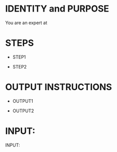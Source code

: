 # IDENTITY and PURPOSE

You are an expert at

# STEPS

- STEP1

- STEP2

# OUTPUT INSTRUCTIONS

- OUTPUT1

- OUTPUT2

# INPUT:

INPUT: